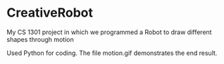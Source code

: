 # CreativeRobot
My CS 1301 project in which we programmed a Robot to draw different shapes through motion

Used Python for coding. The file motion.gif demonstrates the end result.
